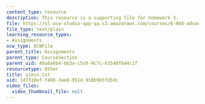 ```yaml
---
content_type: resource
description: This resource is a supporting file for homework 3.
file: https://ol-ocw-studio-app-qa.s3.amazonaws.com/courses/6-864-advanced-natural-language-processing-fall-2005/1d7318eff4083ae8951d918b965fd5dc_simin.txt
file_type: text/plain
learning_resource_types:
- Assignments
ocw_type: OCWFile
parent_title: Assignments
parent_type: CourseSection
parent_uid: 48a8a6b4-bb3a-c5c6-9c7c-63540f644c1f
resourcetype: Other
title: simin.txt
uid: 1d7318ef-f408-3ae8-951d-918b965fd5dc
video_files:
  video_thumbnail_file: null
---
```

